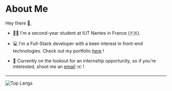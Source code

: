 # About Me

Hey there 👋,

* 👨‍🎓 I'm a second-year student at IUT Nantes in France (🇫🇷).

* 💻 I'm a Full-Stack developer with a keen interest in front-end technologies. Check out my portfolio [here](https://tchoup7790.github.io/baptiste/) !

* 💼 Currently on the lookout for an internship opportunity, so if you're interested, shoot me an [email](mailto:juliojuliobaptiste@gmail.com?subject=[GitHub]%20Work-Study%20placement) ✉️ !

---
![Top Langs](https://github-readme-stats.vercel.app/api/top-langs/?username=Tchoup7790&show_icons=true&theme=catppuccin_latte)